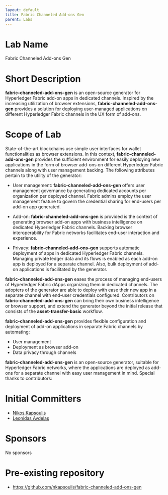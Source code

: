 ```yaml
---
layout: default
title: Fabric Channeled Add-ons Gen
parent: Labs
---
```

# Lab Name
Fabric Channeled Add-ons Gen

# Short Description
**fabric-channeled-add-ons-gen** is an open-source generator for Hyperledger Fabric add-on apps in dedicated channels.
Inspired by the increasing utilization of browser extensions, **fabric-channeled-add-ons-gen** provides a solution
for deploying user-managed applications on different Hyperledger Fabric channels in the UX form of add-ons.

# Scope of Lab
State-of-the-art blockchains use simple user interfaces for wallet functionalities as browser extensions. In this context, 
**fabric-channeled-add-ons-gen** provides the sufficient environment for easily deploying new applications in the form of browser 
add-ons on different Hyperledger Fabric channels along with user management backing. The following attributes pertain to the 
utility of the generator:

- User management: **fabric-channeled-add-ons-gen** offers user management governance by generating dedicated accounts per 
organization per deployed channel. Fabric admins employ the user management feature to govern the credential 
sharing for end-users per add-on app generated.


- Add-on: **fabric-channeled-add-ons-gen** is provided is the context of generating browser add-on apps with business intelligence on dedicated 
Hyperledger Fabric channels. Backing browser interoperability for Fabric networks facilitates end-user interaction and
experience.


- Privacy: **fabric-channeled-add-ons-gen** supports automatic deployment of apps in dedicated Hyperledger
Fabric channels. Managing private ledger data and its flows is enabled as each add-on app is deployed for a separate channel.
Also, bulk deployment of add-on applications is facilitated by the generator.


**fabric-channeled-add-ons-gen** eases the process of managing end-users of Hyperledger Fabric dApps organizing them in dedicated channels. 
The adopters of the generator are able to deploy with ease their new app in a separate channel with end-user credentials configured.
Contributors on **fabric-channeled-add-ons-gen** can bring their own business intelligence or browser support, 
and extend the generator beyond the initial release that consists of the **asset-transfer-basic** workflow.

**fabric-channeled-add-ons-gen** provides flexible configuration and deployment of add-on applications in separate Fabric channels
by automating:

- User management
- Deployment as browser add-on
- Data privacy through channels

**fabric-channeled-add-ons-gen** is an open-source generator, suitable for Hyperledger Fabric networks, where the applications are
deployed as add-ons for a separate channel with easy user management in mind.
Special thanks to contributors:


# Initial Committers

- [Nikos Kapsoulis](https://github.com/nkapsoulis)
- [Leonidas Avdelas](https://github.com/LoniasGR)

# Sponsors

No sponsors

# Pre-existing repository

- https://github.com/nkapsoulis/fabric-channeled-add-ons-gen


